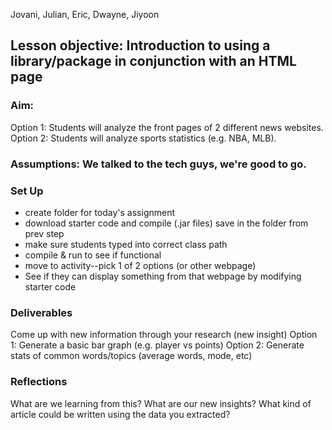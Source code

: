 Jovani, Julian, Eric, Dwayne, Jiyoon

## Lesson objective: Introduction to using a library/package in conjunction with an HTML page

### Aim:
Option 1: Students will analyze the front pages of 2 different news websites.
Option 2: Students will analyze sports statistics (e.g. NBA, MLB).

### Assumptions: We talked to the tech guys, we're good to go.
### Set Up
* create folder for today's assignment
* download starter code and compile (.jar files) save in the folder from prev step
* make sure students typed into correct class path
* compile & run to see if functional
* move to activity--pick 1 of 2 options (or other webpage)
* See if they can display something from that webpage by modifying starter code

### Deliverables
Come up with new information through your research (new insight)
Option 1: Generate a basic bar graph (e.g. player vs points)
Option 2: Generate stats of common words/topics (average words, mode, etc)

### Reflections
What are we learning from this?
What are our new insights?
What kind of article could be written using the data you extracted?
